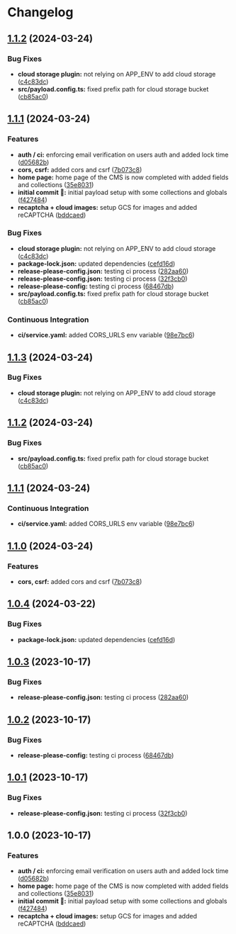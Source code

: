 # Changelog

## [1.1.2](https://github.com/itmayziii/itmayziii-api/compare/v1.1.1...v1.1.2) (2024-03-24)


### Bug Fixes

* **cloud storage plugin:** not relying on APP_ENV to add cloud storage ([c4c83dc](https://github.com/itmayziii/itmayziii-api/commit/c4c83dc0c27a50dc74bd5bb885a8c1e770014438))
* **src/payload.config.ts:** fixed prefix path for cloud storage bucket ([cb85ac0](https://github.com/itmayziii/itmayziii-api/commit/cb85ac0cabd3811944033dc3661d57fcc6cbbf5c))

## [1.1.1](https://github.com/itmayziii/itmayziii-api/compare/v1.1.3...v1.1.1) (2024-03-24)


### Features

* **auth / ci:** enforcing email verification on users auth and added lock time ([d05682b](https://github.com/itmayziii/itmayziii-api/commit/d05682b36647d060ae06c3d8a77244abcc9ec5d1))
* **cors, csrf:** added cors and csrf ([7b073c8](https://github.com/itmayziii/itmayziii-api/commit/7b073c8e8a0e64baa537f5a48357f18b1130c2b4))
* **home page:** home page of the CMS is now completed with added fields and collections ([35e8031](https://github.com/itmayziii/itmayziii-api/commit/35e803120f6eae874da9ce47aa4714df27e4db94))
* **initial commit :rocket::** initial payload setup with some collections and globals ([f427484](https://github.com/itmayziii/itmayziii-api/commit/f42748486eec238e8042056472d5375f78a81283))
* **recaptcha + cloud images:** setup GCS for images and added reCAPTCHA ([bddcaed](https://github.com/itmayziii/itmayziii-api/commit/bddcaedd8b1bb4e726a688c000735f68d948254c))


### Bug Fixes

* **cloud storage plugin:** not relying on APP_ENV to add cloud storage ([c4c83dc](https://github.com/itmayziii/itmayziii-api/commit/c4c83dc0c27a50dc74bd5bb885a8c1e770014438))
* **package-lock.json:** updated dependencies ([cefd16d](https://github.com/itmayziii/itmayziii-api/commit/cefd16d3277238a217bd181e13188a24b9e7a7f1))
* **release-please-config.json:** testing ci process ([282aa60](https://github.com/itmayziii/itmayziii-api/commit/282aa60a82ebdff1db7a84f46ec89e007d026961))
* **release-please-config.json:** testing ci process ([32f3cb0](https://github.com/itmayziii/itmayziii-api/commit/32f3cb0f2b60166ce07bc7d46d99c2d54024a059))
* **release-please-config:** testing ci process ([68467db](https://github.com/itmayziii/itmayziii-api/commit/68467dbf081a322b18fb086c2c3427c100dd8693))
* **src/payload.config.ts:** fixed prefix path for cloud storage bucket ([cb85ac0](https://github.com/itmayziii/itmayziii-api/commit/cb85ac0cabd3811944033dc3661d57fcc6cbbf5c))


### Continuous Integration

* **ci/service.yaml:** added CORS_URLS env variable ([98e7bc6](https://github.com/itmayziii/itmayziii-api/commit/98e7bc6d7bbef2b22b2f53bffb2f98d9152cfc77))

## [1.1.3](https://github.com/itmayziii/itmayziii-api/compare/v1.1.2...v1.1.3) (2024-03-24)


### Bug Fixes

* **cloud storage plugin:** not relying on APP_ENV to add cloud storage ([c4c83dc](https://github.com/itmayziii/itmayziii-api/commit/c4c83dc0c27a50dc74bd5bb885a8c1e770014438))

## [1.1.2](https://github.com/itmayziii/itmayziii-api/compare/v1.1.1...v1.1.2) (2024-03-24)


### Bug Fixes

* **src/payload.config.ts:** fixed prefix path for cloud storage bucket ([cb85ac0](https://github.com/itmayziii/itmayziii-api/commit/cb85ac0cabd3811944033dc3661d57fcc6cbbf5c))

## [1.1.1](https://github.com/itmayziii/itmayziii-api/compare/v1.1.0...v1.1.1) (2024-03-24)


### Continuous Integration

* **ci/service.yaml:** added CORS_URLS env variable ([98e7bc6](https://github.com/itmayziii/itmayziii-api/commit/98e7bc6d7bbef2b22b2f53bffb2f98d9152cfc77))

## [1.1.0](https://github.com/itmayziii/itmayziii-api/compare/v1.0.4...v1.1.0) (2024-03-24)


### Features

* **cors, csrf:** added cors and csrf ([7b073c8](https://github.com/itmayziii/itmayziii-api/commit/7b073c8e8a0e64baa537f5a48357f18b1130c2b4))

## [1.0.4](https://github.com/itmayziii/itmayziii-api/compare/v1.0.3...v1.0.4) (2024-03-22)


### Bug Fixes

* **package-lock.json:** updated dependencies ([cefd16d](https://github.com/itmayziii/itmayziii-api/commit/cefd16d3277238a217bd181e13188a24b9e7a7f1))

## [1.0.3](https://github.com/itmayziii/itmayziii-api/compare/itmayziii-api-v1.0.2...itmayziii-api-v1.0.3) (2023-10-17)


### Bug Fixes

* **release-please-config.json:** testing ci process ([282aa60](https://github.com/itmayziii/itmayziii-api/commit/282aa60a82ebdff1db7a84f46ec89e007d026961))

## [1.0.2](https://github.com/itmayziii/itmayziii-api/compare/itmayziii-api-v1.0.1...itmayziii-api-v1.0.2) (2023-10-17)


### Bug Fixes

* **release-please-config:** testing ci process ([68467db](https://github.com/itmayziii/itmayziii-api/commit/68467dbf081a322b18fb086c2c3427c100dd8693))

## [1.0.1](https://github.com/itmayziii/itmayziii-api/compare/itmayziii-api-v1.0.0...itmayziii-api-v1.0.1) (2023-10-17)


### Bug Fixes

* **release-please-config.json:** testing ci process ([32f3cb0](https://github.com/itmayziii/itmayziii-api/commit/32f3cb0f2b60166ce07bc7d46d99c2d54024a059))

## 1.0.0 (2023-10-17)


### Features

* **auth / ci:** enforcing email verification on users auth and added lock time ([d05682b](https://github.com/itmayziii/itmayziii-api/commit/d05682b36647d060ae06c3d8a77244abcc9ec5d1))
* **home page:** home page of the CMS is now completed with added fields and collections ([35e8031](https://github.com/itmayziii/itmayziii-api/commit/35e803120f6eae874da9ce47aa4714df27e4db94))
* **initial commit :rocket::** initial payload setup with some collections and globals ([f427484](https://github.com/itmayziii/itmayziii-api/commit/f42748486eec238e8042056472d5375f78a81283))
* **recaptcha + cloud images:** setup GCS for images and added reCAPTCHA ([bddcaed](https://github.com/itmayziii/itmayziii-api/commit/bddcaedd8b1bb4e726a688c000735f68d948254c))
